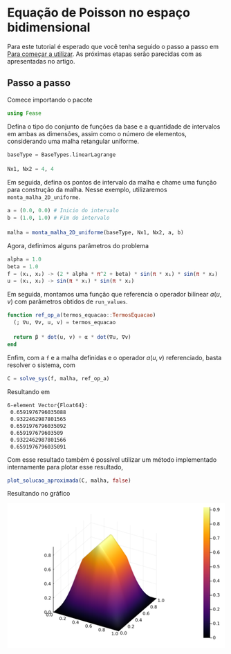 # Equação de Poisson no espaço bidimensional

Para este tutorial é esperado que você tenha seguido o passo a passo em [Para começar a utilizar](../para-comecar/para-começar-a-utilizar.md). As próximas etapas serão parecidas com as apresentadas no artigo.

## Passo a passo

Comece importando o pacote

```julia
using Fease
```

Defina o tipo do conjunto de funções da base e a quantidade de intervalos em ambas as dimensões, assim como o número de elementos, considerando uma malha retangular uniforme.

```julia
baseType = BaseTypes.linearLagrange

Nx1, Nx2 = 4, 4
```

Em seguida, defina os pontos de intervalo da malha e chame uma função para construção da malha. Nesse exemplo, utilizaremos `monta_malha_2D_uniforme`.

```julia
a = (0.0, 0.0) # Inicio do intervalo
b = (1.0, 1.0) # Fim do intervalo

malha = monta_malha_2D_uniforme(baseType, Nx1, Nx2, a, b)
```

Agora, definimos alguns parâmetros do problema

```julia
alpha = 1.0
beta = 1.0
f = (x₁, x₂) -> (2 * alpha * π^2 + beta) * sin(π * x₁) * sin(π * x₂)
u = (x₁, x₂) -> sin(π * x₁) * sin(π * x₂)
```

Em seguida, montamos uma função que referencia o operador bilinear $a(u,v)$ com parâmetros obtidos de `run_values`.

```julia
function ref_op_a(termos_equacao::TermosEquacao)
  (; ∇u, ∇v, u, v) = termos_equacao

  return β * dot(u, v) + α * dot(∇u, ∇v)
end
```

Enfim, com a `f` e a malha definidas e o operador $a(u, v)$ referenciado, basta resolver o sistema, com

```julia
C = solve_sys(f, malha, ref_op_a)
```

Resultando em

```julia-repl
6-element Vector{Float64}:
 0.6591976796035088
 0.9322462987801565
 0.6591976796035092
 0.659197679603509
 0.9322462987801566
 0.6591976796035091
```

Com esse resultado também é possível utilizar um método implementado internamente para plotar esse resultado,

```julia
plot_solucao_aproximada(C, malha, false)
```

Resultando no gráfico

![Solução Poisson 2D](../assets/plot-sol-poisson-1.svg)
